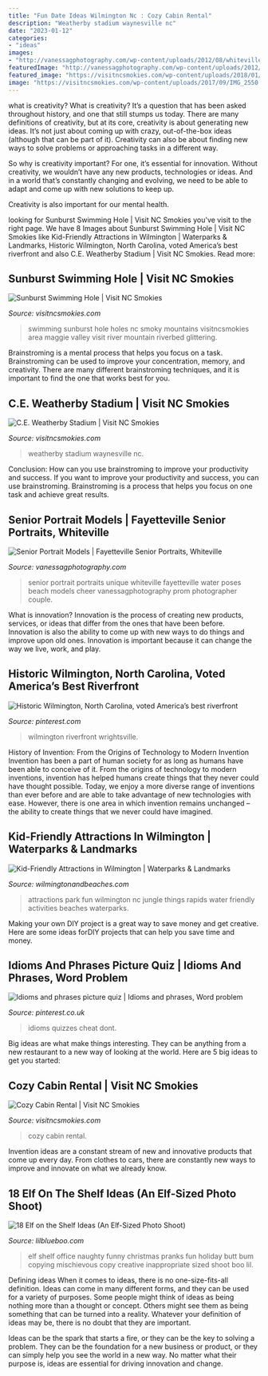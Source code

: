 ```yaml
---
title: "Fun Date Ideas Wilmington Nc : Cozy Cabin Rental"
description: "Weatherby stadium waynesville nc"
date: "2023-01-12"
categories:
- "ideas"
images:
- "http://vanessagphotography.com/wp-content/uploads/2012/08/whiteville-senior-portraits1(pp_w480_h721).jpg"
featuredImage: "http://vanessagphotography.com/wp-content/uploads/2012/08/whiteville-senior-portraits1(pp_w480_h721).jpg"
featured_image: "https://visitncsmokies.com/wp-content/uploads/2018/01/Weatherby-Stadium.jpg"
image: "https://visitncsmokies.com/wp-content/uploads/2017/09/IMG_2550.jpg"
---
```



what is creativity?
What is creativity? It’s a question that has been asked throughout history, and one that still stumps us today. There are many definitions of creativity, but at its core, creativity is about generating new ideas.
It’s not just about coming up with crazy, out-of-the-box ideas (although that can be part of it). Creativity can also be about finding new ways to solve problems or approaching tasks in a different way.

So why is creativity important? For one, it’s essential for innovation. Without creativity, we wouldn’t have any new products, technologies or ideas. And in a world that’s constantly changing and evolving, we need to be able to adapt and come up with new solutions to keep up.

Creativity is also important for our mental health.

	

		
looking for Sunburst Swimming Hole | Visit NC Smokies you've visit to the right page. We have 8 Images about Sunburst Swimming Hole | Visit NC Smokies like Kid-Friendly Attractions in Wilmington | Waterparks &amp; Landmarks, Historic Wilmington, North Carolina, voted America’s best riverfront and also C.E. Weatherby Stadium | Visit NC Smokies. Read more:
		
    
## Sunburst Swimming Hole | Visit NC Smokies

<img loading=lazy src="https://visitncsmokies.com/wp-content/uploads/2017/06/sunburst-swimming-3.jpg" onerror="this.onerror=null;this.src='https://tse3.mm.bing.net/th?id=OIP.cvjmprmZQT7_1nCHDWxzxgHaFK&amp;pid=15.1';" alt="Sunburst Swimming Hole | Visit NC Smokies">

_Source: visitncsmokies.com_

>swimming sunburst hole holes nc smoky mountains visitncsmokies area maggie valley visit river mountain riverbed glittering. 

	

Brainstroming is a mental process that helps you focus on a task. Brainstroming can be used to improve your concentration, memory, and creativity. There are many different brainstroming techniques, and it is important to find the one that works best for you.

    
## C.E. Weatherby Stadium | Visit NC Smokies

<img loading=lazy src="https://visitncsmokies.com/wp-content/uploads/2018/01/Weatherby-Stadium.jpg" onerror="this.onerror=null;this.src='https://tse2.mm.bing.net/th?id=OIP.Z_G_9cu7C6KbD2F8yJ9bagHaEH&amp;pid=15.1';" alt="C.E. Weatherby Stadium | Visit NC Smokies">

_Source: visitncsmokies.com_

>weatherby stadium waynesville nc. 

	

Conclusion: How can you use brainstroming to improve your productivity and success.
If you want to improve your productivity and success, you can use brainstroming. Brainstroming is a process that helps you focus on one task and achieve great results.

    
## Senior Portrait Models | Fayetteville Senior Portraits, Whiteville

<img loading=lazy src="http://vanessagphotography.com/wp-content/uploads/2012/08/whiteville-senior-portraits1(pp_w480_h721).jpg" onerror="this.onerror=null;this.src='https://tse4.mm.bing.net/th?id=OIP.PR013GcFNBXQrlXWvMtBvwHaLH&amp;pid=15.1';" alt="Senior Portrait Models | Fayetteville Senior Portraits, Whiteville">

_Source: vanessagphotography.com_

>senior portrait portraits unique whiteville fayetteville water poses beach models cheer vanessagphotography prom photographer couple. 

	

What is innovation?
Innovation is the process of creating new products, services, or ideas that differ from the ones that have been before. Innovation is also the ability to come up with new ways to do things and improve upon old ones. Innovation is important because it can change the way we live, work, and play.

    
## Historic Wilmington, North Carolina, Voted America’s Best Riverfront

<img loading=lazy src="https://i.pinimg.com/originals/20/65/d6/2065d6e86266bf73620b9dbdbe29cba6.jpg" onerror="this.onerror=null;this.src='https://tse3.mm.bing.net/th?id=OIP.mKiIvWa_DcWA8oSsp9-dDAHaE2&amp;pid=15.1';" alt="Historic Wilmington, North Carolina, voted America’s best riverfront">

_Source: pinterest.com_

>wilmington riverfront wrightsville. 

	

History of Invention: From the Origins of Technology to Modern Invention
Invention has been a part of human society for as long as humans have been able to conceive of it. From the origins of technology to modern inventions, invention has helped humans create things that they never could have thought possible. Today, we enjoy a more diverse range of inventions than ever before and are able to take advantage of new technologies with ease. However, there is one area in which invention remains unchanged – the ability to create things that we never could have imagined.

    
## Kid-Friendly Attractions In Wilmington | Waterparks &amp; Landmarks

<img loading=lazy src="https://assets.simpleviewinc.com/simpleview/image/upload/c_limit,h_1200,q_75,w_1200/v1/clients/wilmingtonnc/_FLY7532_sm_6207eac2-fb30-415c-a533-26bf46b1b55b.jpg" onerror="this.onerror=null;this.src='https://tse4.mm.bing.net/th?id=OIP.9Dik5Oz5UsrFqer6e22tHAHaE8&amp;pid=15.1';" alt="Kid-Friendly Attractions in Wilmington | Waterparks &amp; Landmarks">

_Source: wilmingtonandbeaches.com_

>attractions park fun wilmington nc jungle things rapids water friendly activities beaches waterparks. 

	

Making your own DIY project is a great way to save money and get creative. Here are some ideas forDIY projects that can help you save time and money.

    
## Idioms And Phrases Picture Quiz | Idioms And Phrases, Word Problem

<img loading=lazy src="https://i.pinimg.com/originals/63/ce/e1/63cee1fe96436f13924272b5a529e485.jpg" onerror="this.onerror=null;this.src='https://tse1.mm.bing.net/th?id=OIP.vW7eUNM6MQBzZBGNamEQvgHaJ4&amp;pid=15.1';" alt="Idioms and phrases picture quiz | Idioms and phrases, Word problem">

_Source: pinterest.co.uk_

>idioms quizzes cheat dont. 

	

Big ideas are what make things interesting. They can be anything from a new restaurant to a new way of looking at the world. Here are 5 big ideas to get you started: 

    
## Cozy Cabin Rental | Visit NC Smokies

<img loading=lazy src="https://visitncsmokies.com/wp-content/uploads/2017/09/IMG_2550.jpg" onerror="this.onerror=null;this.src='https://tse2.mm.bing.net/th?id=OIP.5c3e0Gv4OWMWUQzgu1L-EQHaFj&amp;pid=15.1';" alt="Cozy Cabin Rental | Visit NC Smokies">

_Source: visitncsmokies.com_

>cozy cabin rental. 

	

Invention ideas are a constant stream of new and innovative products that come up every day. From clothes to cars, there are constantly new ways to improve and innovate on what we already know. 

    
## 18 Elf On The Shelf Ideas (An Elf-Sized Photo Shoot)

<img loading=lazy src="http://lilblueboo.com/wp-content/uploads/2011/12/elf152.jpg" onerror="this.onerror=null;this.src='https://tse4.mm.bing.net/th?id=OIP.sBQvwaS5NdBMijFDZH_iGAHaLH&amp;pid=15.1';" alt="18 Elf on the Shelf Ideas (An Elf-Sized Photo Shoot)">

_Source: lilblueboo.com_

>elf shelf office naughty funny christmas pranks fun holiday butt bum copying mischievous copy creative inappropriate sized shoot boo lil. 

	

Defining ideas
When it comes to ideas, there is no one-size-fits-all definition. Ideas can come in many different forms, and they can be used for a variety of purposes.
Some people might think of ideas as being nothing more than a thought or concept. Others might see them as being something that can be turned into a reality. Whatever your definition of ideas may be, there is no doubt that they are important.

Ideas can be the spark that starts a fire, or they can be the key to solving a problem. They can be the foundation for a new business or product, or they can simply help you see the world in a new way. No matter what their purpose is, ideas are essential for driving innovation and change.

